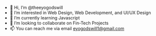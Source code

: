 - 👋 Hi, I’m @theeyogodswill
- 👀 I’m interested in Web Design, Web Development, and UI/UX Design
- 🌱 I’m currently learning Javascript
- 💞️ I’m looking to collaborate on Fin-Tech Projects
- 📫 You can reach me via email eyogodswill1@gmail.com

<!---
theeyogodswill/theeyogodswill is a ✨ special ✨ repository because its `README.md` (this file) appears on your GitHub profile.
You can click the Preview link to take a look at your changes.
--->
